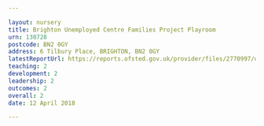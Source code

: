 ```yaml
---

layout: nursery
title: Brighton Unemployed Centre Families Project Playroom
urn: 130728
postcode: BN2 0GY
address: 6 Tilbury Place, BRIGHTON, BN2 0GY
latestReportUrl: https://reports.ofsted.gov.uk/provider/files/2770997/urn/130728.pdf
teaching: 2
development: 2
leadership: 2
outcomes: 2
overall: 2
date: 12 April 2018

---
```

